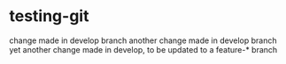 testing-git
===========


change made in develop branch
another change made in develop branch
yet another change made in develop, to be updated to a feature-* branch
